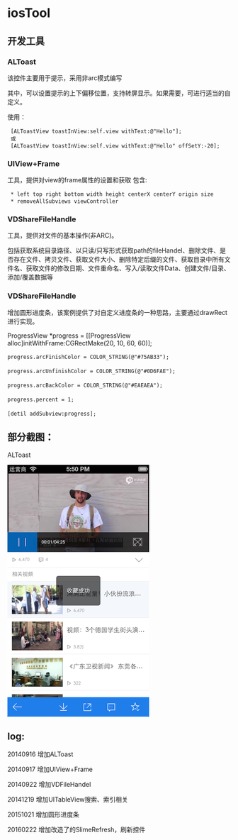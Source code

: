 iosTool
=======

## 开发工具

### ALToast

该控件主要用于提示，采用非arc模式编写

其中，可以设置提示的上下偏移位置，支持转屏显示。如果需要，可进行适当的自定义。

使用：

	 [ALToastView toastInView:self.view withText:@"Hello"];
	 或
	 [ALToastView toastInView:self.view withText:@"Hello" offSetY:-20];
  


### UIView+Frame
工具，提供对view的frame属性的设置和获取
包含:

     * left top right bottom width height centerX centerY origin size
     * removeAllSubviews viewController

### VDShareFileHandle

工具，提供对文件的基本操作(非ARC)。

包括获取系统目录路径、以只读/只写形式获取path的fileHandel、删除文件、是否存在文件、拷贝文件、获取文件大小、删除特定后缀的文件、获取目录中所有文件名、获取文件的修改日期、文件重命名、写入/读取文件Data、创建文件/目录、添加/覆盖数据等

### VDShareFileHandle
增加圆形进度条，该案例提供了对自定义进度条的一种思路，主要通过drawRect进行实现。

ProgressView *progress = [[ProgressView alloc]initWithFrame:CGRectMake(20, 10, 60, 60)];

    progress.arcFinishColor = COLOR_STRING(@"#75AB33");

    progress.arcUnfinishColor = COLOR_STRING(@"#0D6FAE");

    progress.arcBackColor = COLOR_STRING(@"#EAEAEA");

    progress.percent = 1;

    [detil addSubview:progress];


## 部分截图：

ALToast

![image](https://github.com/qq644531343/iosTool/blob/master/screenshot/ALToast.png)


## log:

20140916 增加ALToast

20140917 增加UIView+Frame

20140922 增加VDFileHandel

20141219 增加UITableView搜索、索引相关

20151021 增加圆形进度条

20160222 增加改造了的SlimeRefresh，刷新控件

